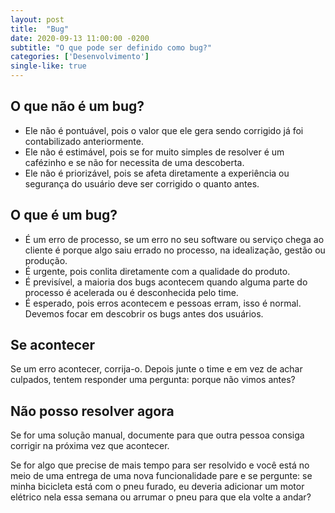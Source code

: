 ```yaml
---
layout: post
title:  "Bug"
date: 2020-09-13 11:00:00 -0200
subtitle: "O que pode ser definido como bug?"
categories: ['Desenvolvimento']
single-like: true
---
```


## O que não é um bug?

 - Ele não é pontuável, pois o valor que ele gera sendo corrigido já foi contabilizado anteriormente.
 - Ele não é estimável, pois se for muito simples de resolver é um cafézinho e se não for necessita de uma descoberta.
 - Ele não é priorizável, pois se afeta diretamente a experiência ou segurança do usuário deve ser corrigido o quanto antes.

## O que é um bug?

 - É um erro de processo, se um erro no seu software ou serviço chega ao cliente é porque algo saiu errado no processo, na idealização, gestão ou produção.
 - É urgente, pois conlita diretamente com a qualidade do produto.
 - É previsível, a maioria dos bugs acontecem quando alguma parte do processo é acelerada ou é desconhecida pelo time.
 - É esperado, pois erros acontecem e pessoas erram, isso é normal. Devemos focar em descobrir os bugs antes dos usuários.

## Se acontecer

Se um erro acontecer, corrija-o. Depois junte o time e em vez de achar culpados, tentem responder uma pergunta: porque não vimos antes?

## Não posso resolver agora

Se for uma solução manual, documente para que outra pessoa consiga corrigir na próxima vez que acontecer.

Se for algo que precise de mais tempo para ser resolvido e você está no meio de uma entrega de uma nova funcionalidade pare e se pergunte: se minha bicicleta está com o pneu furado, eu deveria adicionar um motor elétrico nela essa semana ou arrumar o pneu para que ela volte a andar?